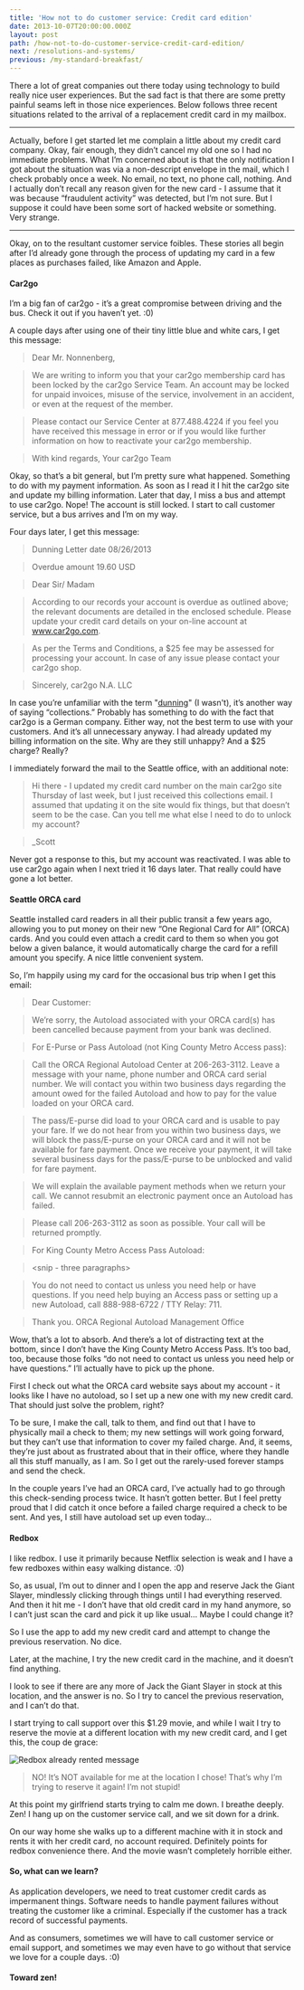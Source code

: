 ```yaml
---
title: 'How not to do customer service: Credit card edition'
date: 2013-10-07T20:00:00.000Z
layout: post
path: /how-not-to-do-customer-service-credit-card-edition/
next: /resolutions-and-systems/
previous: /my-standard-breakfast/
---
```


There a lot of great companies out there today using technology to build really nice user experiences. But the sad fact is that there are some pretty painful seams left in those nice experiences. Below follows three recent situations related to the arrival of a replacement credit card in my mailbox.

---

Actually, before I get started let me complain a little about my credit card company. Okay, fair enough, they didn’t cancel my old one so I had no immediate problems. What I’m concerned about is that the only notification I got about the situation was via a non-descript envelope in the mail, which I check probably once a week. No email, no text, no phone call, nothing. And I actually don’t recall any reason given for the new card - I assume that it was because “fraudulent activity” was detected, but I’m not sure. But I suppose it could have been some sort of hacked website or something. Very strange.

---

Okay, on to the resultant customer service foibles. These stories all begin after I’d already gone through the process of updating my card in a few places as purchases failed, like Amazon and Apple.


#### Car2go
I’m a big fan of car2go - it’s a great compromise between driving and the bus. Check it out if you haven’t yet. :0)

A couple days after using one of their tiny little blue and white cars, I get this message:

> Dear Mr. Nonnenberg,

> We are writing to inform you that your car2go membership card has been locked by the car2go Service Team. An account may be locked for unpaid invoices, misuse of the service, involvement in an accident, or even at the request of the member.

> Please contact our Service Center at 877.488.4224 if you feel you have received this message in error or if you would like further information on how to reactivate your car2go membership.

> With kind regards,
> Your car2go Team

Okay, so that’s a bit general, but I’m pretty sure what happened. Something to do with my payment information. As soon as I read it I hit the car2go site and update my billing information. Later that day, I miss a bus and attempt to use car2go. Nope! The account is still locked. I start to call customer service, but a bus arrives and I’m on my way.

Four days later, I get this message:

> Dunning Letter date
> 08/26/2013

> Overdue amount 19.60 USD

> Dear Sir/ Madam

> According to our records your account is overdue as outlined above; the relevant documents are detailed in the enclosed schedule. Please update your credit card details on your on-line account at www.car2go.com.

> As per the Terms and Conditions, a $25 fee may be assessed for processing your account. In case of any issue please contact your car2go shop.

> Sincerely,
> car2go N.A. LLC

In case you’re unfamiliar with the term "[dunning](http://en.wikipedia.org/wiki/Dunning_(process))" (I wasn't), it’s another way of saying “collections.” Probably has something to do with the fact that car2go is a German company. Either way, not the best term to use with your customers. And it’s all unnecessary anyway. I had already updated my billing information on the site. Why are they still unhappy? And a $25 charge? Really?

I immediately forward the mail to the Seattle office, with an additional note:

> Hi there - I updated my credit card number on the main car2go site Thursday of last week, but I just received this collections email. I assumed that updating it on the site would fix things, but that doesn’t seem to be the case. Can you tell me what else I need to do to unlock my account?

> _Scott

Never got a response to this, but my account was reactivated. I was able to use car2go again when I next tried it 16 days later. That really could have gone a lot better.


#### Seattle ORCA card
Seattle installed card readers in all their public transit a few years ago, allowing you to put money on their new “One Regional Card for All” (ORCA) cards. And you could even attach a credit card to them so when you got below a given balance, it would automatically charge the card for a refill amount you specify. A nice little convenient system.

So, I’m happily using my card for the occasional bus trip when I get this email:

> Dear Customer:

> We’re sorry, the Autoload associated with your ORCA card(s) has been cancelled because payment from your bank was declined.

> For E-Purse or Pass Autoload (not King County Metro Access pass):

> Call the ORCA Regional Autoload Center at 206-263-3112. Leave a message with your name, phone number and ORCA card serial number. We will contact you within two business days regarding the amount owed for the failed Autoload and how to pay for the value loaded on your ORCA card.

> The pass/E-purse did load to your ORCA card and is usable to pay your fare. If we do not hear from you within two business days, we will block the pass/E-purse on your ORCA card and it will not be available for fare payment. Once we receive your payment, it will take several business days for the pass/E-purse to be unblocked and valid for fare payment.

> We will explain the available payment methods when we return your call. We cannot resubmit an electronic payment once an Autoload has failed.

> Please call 206-263-3112 as soon as possible. Your call will be returned promptly.


> For King County Metro Access Pass Autoload:

> &lt;snip - three paragraphs>

> You do not need to contact us unless you need help or have questions. If you need help buying an Access pass or setting up a new Autoload, call 888-988-6722 / TTY Relay: 711.


> Thank you.
> ORCA Regional Autoload Management Office

Wow, that’s a lot to absorb. And there’s a lot of distracting text at the bottom, since I don’t have the King County Metro Access Pass. It’s too bad, too, because those folks “do not need to contact us unless you need help or have questions.” I’ll actually have to pick up the phone.

First I check out what the ORCA card website says about my account - it looks like I have no autoload, so I set up a new one with my new credit card. That should just solve the problem, right?

To be sure, I make the call, talk to them, and find out that I have to physically mail a check to them; my new settings will work going forward, but they can’t use that information to cover my failed charge. And, it seems, they’re just about as frustrated about that in their office, where they handle all this stuff manually, as I am. So I get out the rarely-used forever stamps and send the check.

In the couple years I’ve had an ORCA card, I’ve actually had to go through this check-sending process twice. It hasn’t gotten better. But I feel pretty proud that I did catch it once before a failed charge required a check to be sent. And yes, I still have autoload set up even today…


#### Redbox
I like redbox. I use it primarily because Netflix selection is weak and I have a few redboxes within easy walking distance. :0)

So, as usual, I’m out to dinner and I open the app and reserve Jack the Giant Slayer, mindlessly clicking through things until I had everything reserved. And then it hit me - I don’t have that old credit card in my hand anymore, so I can’t just scan the card and pick it up like usual… Maybe I could change it?

So I use the app to add my new credit card and attempt to change the previous reservation. No dice.

Later, at the machine, I try the new credit card in the machine, and it doesn’t find anything.

I look to see if there are any more of Jack the Giant Slayer in stock at this location, and the answer is no. So I try to cancel the previous reservation, and I can’t do that.

I start trying to call support over this $1.29 movie, and while I wait I try to reserve the movie at a different location with my new credit card, and I get this, the coup de grace:

![Redbox already rented message](https://static.sinap.ps/blog/2014/Feb/Redbox_already_rented-1.png)

> NO! It’s NOT available for me at the location I chose! That’s why I’m trying to reserve it again! I’m not stupid!

At this point my girlfriend starts trying to calm me down. I breathe deeply. Zen! I hang up on the customer service call, and we sit down for a drink.

On our way home she walks up to a different machine with it in stock and rents it with her credit card, no account required. Definitely points for redbox convenience there. And the movie wasn’t completely horrible either.


#### So, what can we learn?
As application developers, we need to treat customer credit cards as impermanent things. Software needs to handle payment failures without treating the customer like a criminal. Especially if the customer has a track record of successful payments.

And as consumers, sometimes we will have to call customer service or email support, and sometimes we may even have to go without that service we love for a couple days. :0)

#### Toward zen!
